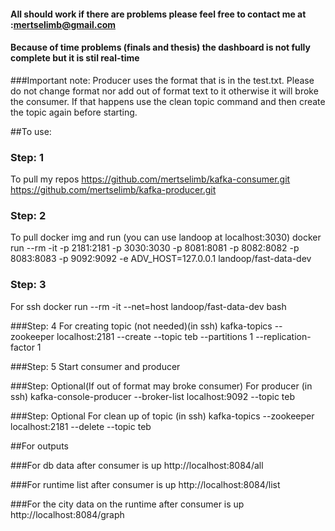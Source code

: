 #### All should work if there are problems please feel free to contact me at :mertselimb@gmail.com

#### Because of time problems (finals and thesis) the dashboard is not fully complete but it is stil real-time

###Important note: Producer uses the format that is in the test.txt. Please do not change format nor add out of format text to it otherwise it will broke the consumer.
If that happens use the clean topic command and then create the topic again before starting.

##To use:
### Step: 1
To pull my repos 
https://github.com/mertselimb/kafka-consumer.git
https://github.com/mertselimb/kafka-producer.git

### Step: 2
To pull docker img and run (you can use landoop at localhost:3030)
docker run --rm -it -p 2181:2181 -p 3030:3030 -p 8081:8081 -p 8082:8082 -p 8083:8083 -p 9092:9092 -e ADV_HOST=127.0.0.1 landoop/fast-data-dev

### Step: 3
For ssh
docker run --rm -it --net=host landoop/fast-data-dev bash

###Step: 4
For creating topic (not needed)(in ssh)
kafka-topics --zookeeper localhost:2181 --create --topic teb --partitions 1 --replication-factor 1

###Step: 5
Start consumer and producer

###Step: Optional(If out of format may broke consumer)
For producer (in ssh)
kafka-console-producer --broker-list localhost:9092 --topic teb

###Step: Optional
For clean up of topic (in ssh)
kafka-topics --zookeeper localhost:2181  --delete --topic teb




##For outputs

###For db data after consumer is up
http://localhost:8084/all

###For runtime list after consumer is up
http://localhost:8084/list

###For the city data on the runtime after consumer is up
http://localhost:8084/graph

